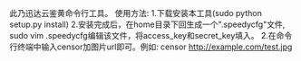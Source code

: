 此乃迅达云鉴黄命令行工具。
使用方法:
    1.下载安装本工具(sudo python setup.py install)
    2.安装完成后，在home目录下回生成一个".speedycfg"文件, sudo vim .speedycfg编辑该文件，将access_key和secret_key填入。
    2.在命令行终端中输入censor加图片url即可。例如: censor http://example.com/test.jpg
